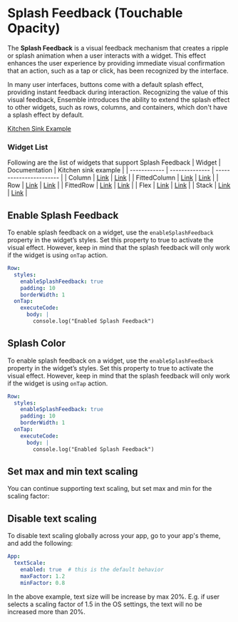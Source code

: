 # Splash Feedback (Touchable Opacity)

The **Splash Feedback** is a visual feedback mechanism that creates a ripple or splash animation when a user interacts with a widget. This effect enhances the user experience by providing immediate visual confirmation that an action, such as a tap or click, has been recognized by the interface.

In many user interfaces, buttons come with a default splash effect, providing instant feedback during interaction. Recognizing the value of this visual feedback, Ensemble introduces the ability to extend the splash effect to other widgets, such as rows, columns, and containers, which don't have a splash effect by default.

[Kitchen Sink Example](https://studio.ensembleui.com/app/e24402cb-75e2-404c-866c-29e6c3dd7992/screen/sXFnorqUvN0l9zfSnTcX)



### Widget List
Following are the list of widgets that support Splash Feedback
| Widget       | Documentation  | Kitchen sink example    |
| ------------ | -------------- | ----------------------- |
| Column       | [Link](/widgets/column)        | [Link](https://studio.ensembleui.com/app/e24402cb-75e2-404c-866c-29e6c3dd7992/screen/90a8e4df-5eab-4473-ba10-2ecffc9596b0) |
| FittedColumn | [Link](/widgets/fitted-column) | [Link](https://studio.ensembleui.com/app/e24402cb-75e2-404c-866c-29e6c3dd7992/screen/hRFxxoaBePQaLfmoBiIb)  |
| Row          | [Link](/widgets/row)           | [Link](https://studio.ensembleui.com/app/e24402cb-75e2-404c-866c-29e6c3dd7992/screen/4bd0d453-c243-429d-a562-93cbc9db38e3) |
| FittedRow    | [Link](/widgets/fitted-row)    | [Link](https://studio.ensembleui.com/app/e24402cb-75e2-404c-866c-29e6c3dd7992/screen/fvSONumk7npuTDmIWwis) |
| Flex         | [Link](/widgets/flex)          | [Link](https://studio.ensembleui.com/app/e24402cb-75e2-404c-866c-29e6c3dd7992/screen/R3KgxV3UPWb4TjoiPI0U) |
| Stack        | [Link](/widgets/stack)         | [Link](https://studio.ensembleui.com/app/e24402cb-75e2-404c-866c-29e6c3dd7992/screen/572ecf3b-b9f2-46f4-960f-ff438e5fa1dc) |
<!-- | Flow         | [Link](/widgets/flow)          | [Link](https://studio.ensembleui.com/app/e24402cb-75e2-404c-866c-29e6c3dd7992/screen/3e901fb8-a0e8-4f52-979b-7f5f2547e650) | -->
<!-- | ListView     | [Link](/widgets/listview)      | [Link](https://studio.ensembleui.com/app/e24402cb-75e2-404c-866c-29e6c3dd7992/screen/w0Wmu9ZMP4csk7IELSx3) |
| GridView     | [Link](/widgets/gridview)      | [Link](https://studio.ensembleui.com/app/e24402cb-75e2-404c-866c-29e6c3dd7992/screen/DX5j2WVQFabmxD9FCD5h) |
| StaggeredGrid | [Link](/widgets/staggeredgrid.md) | [Link](https://studio.ensembleui.com/app/e24402cb-75e2-404c-866c-29e6c3dd7992/screen/a9iIs4wvgqDOhU4rN6GR) | -->
<!-- | DataGrid     | [Link](/widgets/data-grid)      | [Link](https://studio.ensembleui.com/app/e24402cb-75e2-404c-866c-29e6c3dd7992/screen/c5940e18-f2c1-4318-8e68-a678a6ae7247) |
| TabBar       | [Link](/widgets/tabbar)        | [Link](https://studio.ensembleui.com/app/e24402cb-75e2-404c-866c-29e6c3dd7992/screen/cebd491d-7d90-43f4-9f17-b8575de441ca) |
| Carousel     | [Link](/widgets/carousel)      | [Link](https://studio.ensembleui.com/app/e24402cb-75e2-404c-866c-29e6c3dd7992/screen/2e1d88b1-f281-4c2c-9bb1-bd18016d2b8c) |
| Divider      | [Link](/widgets/divider)       | [Link](https://studio.ensembleui.com/app/e24402cb-75e2-404c-866c-29e6c3dd7992/screen/4a893a2e-5bde-400c-b974-b25b497d31a5) |
| Spacer       | [Link](/widgets/spacer)        | [Link](https://studio.ensembleui.com/app/e24402cb-75e2-404c-866c-29e6c3dd7992/screen/1d7e42a9-5bbc-4b4b-9a02-8c102234ee05)   | -->




## Enable Splash Feedback

To enable splash feedback on a widget, use the `enableSplashFeedback` property in the widget’s styles. Set this property to true to activate the visual effect. However, keep in mind that the splash feedback will only work if the widget is using `onTap` action.

```yaml
Row:
  styles:
    enableSplashFeedback: true
    padding: 10
    borderWidth: 1
  onTap:
    executeCode:
      body: |
        console.log("Enabled Splash Feedback")
```

## Splash Color

To enable splash feedback on a widget, use the `enableSplashFeedback` property in the widget’s styles. Set this property to true to activate the visual effect. However, keep in mind that the splash feedback will only work if the widget is using `onTap` action.

```yaml
Row:
  styles:
    enableSplashFeedback: true
    padding: 10
    borderWidth: 1
  onTap:
    executeCode:
      body: |
        console.log("Enabled Splash Feedback")
```

## Set max and min text scaling

You can continue supporting text scaling, but set max and min for the scaling factor:

## Disable text scaling

To disable text scaling globally across your app, go to your app's theme, and add the following:

```yaml
App:
  textScale:
    enabled: true  # this is the default behavior
    maxFactor: 1.2
    minFactor: 0.8
```

In the above example, text size will be increase by max 20%. E.g. if user selects a scaling factor of 1.5 in the OS settings, the text will no be increased more than 20%.
